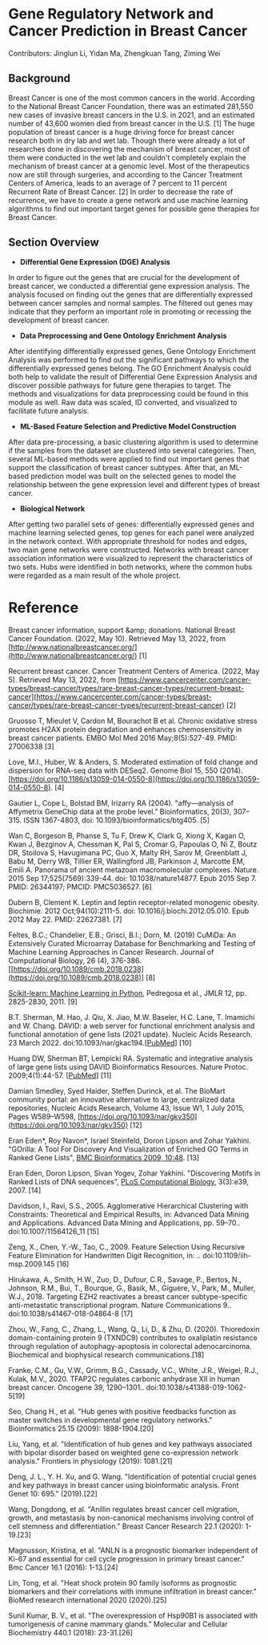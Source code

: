 # **Gene Regulatory Network and Cancer Prediction in Breast Cancer**

Contributors: Jinglun Li, Yidan Ma, Zhengkuan Tang, Ziming Wei

## Background

Breast Cancer is one of the most common cancers in the world. According to the National Breast Cancer Foundation, there was an estimated 281,550 new cases of invasive breast cancers in the U.S. in 2021, and an estimated number of 43,600 women died from breast cancer in the U.S. [1] The huge population of breast cancer is a huge driving force for breast cancer research both in dry lab and wet lab. Though there were already a lot of researches done in discovering the mechanism of breast cancer, most of them were conducted in the wet lab and couldn&#39;t completely explain the mechanism of breast cancer at a genomic level. Most of the therapeutics now are still through surgeries, and according to the Cancer Treatment Centers of America, leads to an average of 7 percent to 11 percent Recurrent Rate of Breast Cancer. [2] In order to decrease the rate of recurrence, we have to create a gene network and use machine learning algorithms to find out important target genes for possible gene therapies for Breast Cancer.

## Section Overview

- **Differential Gene Expression (DGE) Analysis**

In order to figure out the genes that are crucial for the development of breast cancer, we conducted a differential gene expression analysis. The analysis focused on finding out the genes that are differentially expressed between cancer samples and normal samples. The filtered out genes may indicate that they perform an important role in promoting or recessing the development of breast cancer.

- **Data Preprocessing and Gene Ontology Enrichment Analysis**

After identifying differentially expressed genes, Gene Ontology Enrichment Analysis was performed to find out the significant pathways to which the differentially expressed genes belong. The GO Enrichment Analysis could both help to validate the result of Differential Gene Expression Analysis and discover possible pathways for future gene therapies to target. The methods and visualizations for data preprocessing could be found in this module as well. Raw data was scaled, ID converted, and visualized to facilitate future analysis.

- **ML-Based Feature Selection and Predictive Model Construction**

After data pre-processing, a basic clustering algorithm is used to determine if the samples from the dataset are clustered into several categories. Then, several ML-based methods were applied to find out important genes that support the classification of breast cancer subtypes. After that, an ML-based prediction model was built on the selected genes to model the relationship between the gene expression level and different types of breast cancer.

- **Biological Network**

After getting two parallel sets of genes: differentially expressed genes and machine learning selected genes, top genes for each panel were analyzed in the network context. With appropriate threshold for nodes and edges, two main gene networks were constructed. Networks with breast cancer association information were visualized to represent the characteristics of two sets. Hubs were identified in both networks, where the common hubs were regarded as a main result of the whole project.

#

# Reference

Breast cancer information, support &amp;amp; donations. National Breast Cancer Foundation. (2022, May 10). Retrieved May 13, 2022, from [http://www.nationalbreastcancer.org/](http://www.nationalbreastcancer.org/) [1]

Recurrent breast cancer. Cancer Treatment Centers of America. (2022, May 5). Retrieved May 13, 2022, from [https://www.cancercenter.com/cancer-types/breast-cancer/types/rare-breast-cancer-types/recurrent-breast-cancer](https://www.cancercenter.com/cancer-types/breast-cancer/types/rare-breast-cancer-types/recurrent-breast-cancer) [2]

Gruosso T, Mieulet V, Cardon M, Bourachot B et al. Chronic oxidative stress promotes H2AX protein degradation and enhances chemosensitivity in breast cancer patients. EMBO Mol Med 2016 May;8(5):527-49. PMID: 27006338 [3]

Love, M.I., Huber, W. &amp; Anders, S. Moderated estimation of fold change and dispersion for RNA-seq data with DESeq2. Genome Biol 15, 550 (2014).[https://doi.org/10.1186/s13059-014-0550-8](https://doi.org/10.1186/s13059-014-0550-8). [4]

Gautier L, Cope L, Bolstad BM, Irizarry RA (2004). &quot;affy—analysis of Affymetrix GeneChip data at the probe level.&quot; Bioinformatics, 20(3), 307–315. ISSN 1367-4803, doi: 10.1093/bioinformatics/btg405. [5]

Wan C, Borgeson B, Phanse S, Tu F, Drew K, Clark G, Xiong X, Kagan O, Kwan J, Bezginov A, Chessman K, Pal S, Cromar G, Papoulas O, Ni Z, Boutz DR, Stoilova S, Havugimana PC, Guo X, Malty RH, Sarov M, Greenblatt J, Babu M, Derry WB, Tillier ER, Wallingford JB, Parkinson J, Marcotte EM, Emili A. Panorama of ancient metazoan macromolecular complexes. Nature. 2015 Sep 17;525(7569):339-44. doi: 10.1038/nature14877. Epub 2015 Sep 7. PMID: 26344197; PMCID: PMC5036527. [6]

Dubern B, Clement K. Leptin and leptin receptor-related monogenic obesity. Biochimie. 2012 Oct;94(10):2111-5. doi: 10.1016/j.biochi.2012.05.010. Epub 2012 May 22. PMID: 22627381. [7]

Feltes, B.C.; Chandelier, E.B.; Grisci, B.I.; Dorn, M. (2019) CuMiDa: An Extensively Curated Microarray Database for Benchmarking and Testing of Machine Learning Approaches in Cancer Research. Journal of Computational Biology, 26 (4), 376-386. [[https://doi.org/10.1089/cmb.2018.0238](https://doi.org/10.1089/cmb.2018.0238)] [8]

[Scikit-learn: Machine Learning in Python](http://jmlr.csail.mit.edu/papers/v12/pedregosa11a.html), Pedregosa et al., JMLR 12, pp. 2825-2830, 2011. [9]

B.T. Sherman, M. Hao, J. Qiu, X. Jiao, M.W. Baseler, H.C. Lane, T. Imamichi and W. Chang. DAVID: a web server for functional enrichment analysis and functional annotation of gene lists (2021 update). Nucleic Acids Research. 23 March 2022. doi:10.1093/nar/gkac194.[[PubMed](https://pubmed.ncbi.nlm.nih.gov/35325185/)] [10]

Huang DW, Sherman BT, Lempicki RA. Systematic and integrative analysis of large gene lists using DAVID Bioinformatics Resources. Nature Protoc. 2009;4(1):44-57. [[PubMed](http://www.ncbi.nlm.nih.gov/pubmed/19131956?dopt=Abstract)] [11]

Damian Smedley, Syed Haider, Steffen Durinck, et al. The BioMart community portal: an innovative alternative to large, centralized data repositories, Nucleic Acids Research, Volume 43, Issue W1, 1 July 2015, Pages W589–W598, [https://doi.org/10.1093/nar/gkv350](https://doi.org/10.1093/nar/gkv350) [12]

Eran Eden\*, Roy Navon\*, Israel Steinfeld, Doron Lipson and Zohar Yakhini. &quot;GOrilla: A Tool For Discovery And Visualization of Enriched GO Terms in Ranked Gene Lists&quot;, [BMC Bioinformatics 2009, 10:48](http://www.biomedcentral.com/1471-2105/10/48). [13]

Eran Eden, Doron Lipson, Sivan Yogev, Zohar Yakhini. &quot;Discovering Motifs in Ranked Lists of DNA sequences&quot;, [PLoS Computational Biology](http://compbiol.plosjournals.org/perlserv/?request=get-document&amp;doi=10.1371/journal.pcbi.0030039), 3(3):e39, 2007. [14]

Davidson, I., Ravi, S.S., 2005. Agglomerative Hierarchical Clustering with Constraints: Theoretical and Empirical Results, in: Advanced Data Mining and Applications. Advanced Data Mining and Applications, pp. 59–70.. doi:10.1007/11564126\_11 [15]

Zeng, X., Chen, Y.-W., Tao, C., 2009. Feature Selection Using Recursive Feature Elimination for Handwritten Digit Recognition, in: .. doi:10.1109/iih-msp.2009.145 [16]

Hirukawa, A., Smith, H.W., Zuo, D., Dufour, C.R., Savage, P., Bertos, N., Johnson, R.M., Bui, T., Bourque, G., Basik, M., Giguère, V., Park, M., Muller, W.J., 2018. Targeting EZH2 reactivates a breast cancer subtype-specific anti-metastatic transcriptional program. Nature Communications 9.. doi:10.1038/s41467-018-04864-8 [17]

Zhou, W., Fang, C., Zhang, L., Wang, Q., Li, D., &amp; Zhu, D. (2020). Thioredoxin domain-containing protein 9 (TXNDC9) contributes to oxaliplatin resistance through regulation of autophagy-apoptosis in colorectal adenocarcinoma. Biochemical and biophysical research communications.[18]

Franke, C.M., Gu, V.W., Grimm, B.G., Cassady, V.C., White, J.R., Weigel, R.J., Kulak, M.V., 2020. TFAP2C regulates carbonic anhydrase XII in human breast cancer. Oncogene 39, 1290–1301.. doi:10.1038/s41388-019-1062-5[19]

Seo, Chang H., et al. &quot;Hub genes with positive feedbacks function as master switches in developmental gene regulatory networks.&quot; Bioinformatics 25.15 (2009): 1898-1904.[20]

Liu, Yang, et al. &quot;Identification of hub genes and key pathways associated with bipolar disorder based on weighted gene co-expression network analysis.&quot; Frontiers in physiology (2019): 1081.[21]

Deng, J. L., Y. H. Xu, and G. Wang. &quot;Identification of potential crucial genes and key pathways in breast cancer using bioinformatic analysis. Front Genet 10: 695.&quot; (2019).[22]

Wang, Dongdong, et al. &quot;Anillin regulates breast cancer cell migration, growth, and metastasis by non-canonical mechanisms involving control of cell stemness and differentiation.&quot; Breast Cancer Research 22.1 (2020): 1-19.[23]

Magnusson, Kristina, et al. &quot;ANLN is a prognostic biomarker independent of Ki-67 and essential for cell cycle progression in primary breast cancer.&quot; Bmc Cancer 16.1 (2016): 1-13.[24]

Lin, Tong, et al. &quot;Heat shock protein 90 family isoforms as prognostic biomarkers and their correlations with immune infiltration in breast cancer.&quot; BioMed research international 2020 (2020).[25]

Sunil Kumar, B. V., et al. &quot;The overexpression of Hsp90B1 is associated with tumorigenesis of canine mammary glands.&quot; Molecular and Cellular Biochemistry 440.1 (2018): 23-31.[26]
